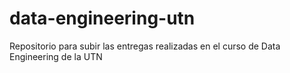 # data-engineering-utn
Repositorio para subir las entregas realizadas en el curso de Data Engineering de la UTN
